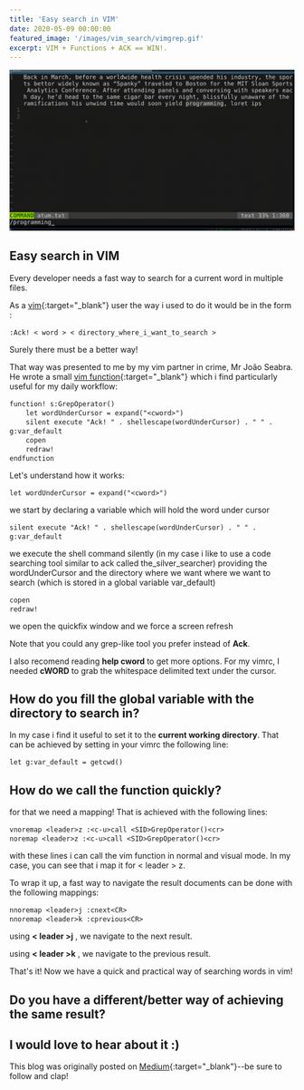 ```yaml
---
title: 'Easy search in VIM'
date: 2020-05-09 00:00:00
featured_image: '/images/vim_search/vimgrep.gif'
excerpt: VIM + Functions + ACK == WIN!.
---
```


![](/images/vim_search/vimgrep.gif)

## Easy search in VIM

 Every developer needs a fast way to search for a current word in multiple files.

As a [vim](https://github.com/vim){:target="_blank"} user the way i used to do it would be in the form :
```
:Ack! < word > < directory_where_i_want_to_search >
```

Surely there must be a better way!

That way was presented to me by my vim partner in crime, Mr João Seabra.
He wrote a small [vim function](https://learnvimscriptthehardway.stevelosh.com/chapters/23.html){:target="_blank"} which i find particularly useful for my daily workflow:

```
function! s:GrepOperator()
    let wordUnderCursor = expand("<cword>")
    silent execute "Ack! " . shellescape(wordUnderCursor) . " " . g:var_default
    copen
    redraw!
endfunction
```

Let's understand how it works:

```
let wordUnderCursor = expand("<cword>")
```

we start by declaring a variable which will hold the word under cursor

```
silent execute "Ack! " . shellescape(wordUnderCursor) . " " . g:var_default
```

we execute the shell command silently (in my case i like to use a code searching tool similar to ack called the_silver_searcher) providing the wordUnderCursor and the directory where we want where we want to search (which is stored in a global variable var_default)

```
copen
redraw!
```

we open the quickfix window and we force a screen refresh

Note that you could any grep-like tool you prefer instead of **Ack**.

I also recomend reading **help cword** to get more options. For my vimrc, I needed **cWORD** to grab the whitespace delimited text under the cursor.

## How do you fill the global variable with the directory to search in?

In my case i find it useful to set it to the **current working directory**. That can be achieved by setting in your vimrc the following line:

```
let g:var_default = getcwd()
```

## How do we call the function quickly?

for that we need a mapping!  That is achieved with the following lines:

```
vnoremap <leader>z :<c-u>call <SID>GrepOperator()<cr>
noremap <leader>z :<c-u>call <SID>GrepOperator()<cr>
```

with these lines i can call the vim function in normal and visual mode. In my case, you can see that i map it for < leader > z.

To wrap it up, a fast way to navigate the result documents can be done with the following mappings:

```
nnoremap <leader>j :cnext<CR>
nnoremap <leader>k :cprevious<CR>
```

using **< leader >j** , we navigate to the next result.

using **< leader >k** , we navigate to the previous result.


That's it! Now we have a quick and practical way of searching words in vim!

## Do you have a different/better way of achieving the same result?
## I would love to hear about it :)


This blog was originally posted on [Medium](https://link.medium.com/QyA2B23on6){:target="_blank"}--be sure to follow and clap!
